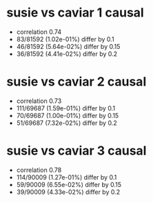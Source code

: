# susie vs caviar  1 causal

- correlation 0.74
- 83/81592 (1.02e-01%) differ by 0.1
- 46/81592 (5.64e-02%) differ by 0.15
- 36/81592 (4.41e-02%) differ by 0.2


# susie vs caviar  2 causal

- correlation 0.73
- 111/69687 (1.59e-01%) differ by 0.1
- 70/69687 (1.00e-01%) differ by 0.15
- 51/69687 (7.32e-02%) differ by 0.2


# susie vs caviar  3 causal

- correlation 0.78
- 114/90009 (1.27e-01%) differ by 0.1
- 59/90009 (6.55e-02%) differ by 0.15
- 39/90009 (4.33e-02%) differ by 0.2


